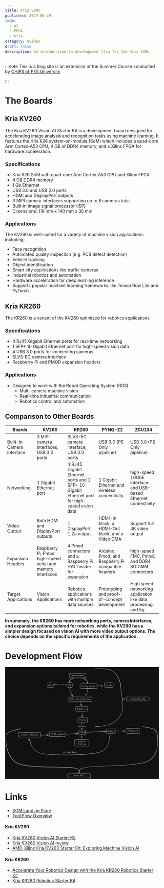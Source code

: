 ```yaml
---
title: Kria SOMs
published: 2024-06-29
tags:
  - AI
  - FPGA
  - Kria
category: Guides
draft: false
description: An introduction to development flow for the Kria SOMs
---
```

:::note
This is a blog site is an extension of the Summer Course conducted by [CHIPS of PES University](https://www.chips.pes.edu/)
<!-- ::github{repo="Daedalus-op/daedaleus-op"} -->
:::

# The Boards
## Kria KV260 

<p>
The Kria KV260 Vision AI Starter Kit is a development board designed for accelerating image analysis and recognition tasks using machine learning. It features the Kria K26 system-on-module (SoM) which includes a quad-core Arm Cortex-A53 CPU, 4 GB of DDR4 memory, and a Xilinx FPGA for hardware acceleration.
</p>

### Specifications
- Kria K26 SoM with quad-core Arm Cortex-A53 CPU and Xilinx FPGA
- 4 GB DDR4 memory
- 1 Gb Ethernet
- USB 3.0 and USB 2.0 ports
- HDMI and DisplayPort outputs
- 3 MIPI camera interfaces supporting up to 8 cameras total
- Built-in image signal processor (ISP)
- Dimensions: 119 mm x 140 mm x 36 mm
### Applications
The KV260 is well-suited for a variety of machine vision applications including:
- Face recognition
- Automated quality inspection (e.g. PCB defect detection)
- Vehicle tracking
- Object identification
- Smart city applications like traffic cameras
- Industrial robotics and automation
- Hardware acceleration for deep learning inference
- Supports popular machine learning frameworks like TensorFlow Lite and PyTorch

## Kria KR260
The KR260 is a variant of the KV260 optimized for robotics applications
### Specifications
- 4 RJ45 Gigabit Ethernet ports for real-time networking
- 1 SFP+ 10 Gigabit Ethernet port for high-speed vision data
- 4 USB 3.0 ports for connecting cameras
- SLVS-EC camera interface
- Raspberry Pi and PMOD expansion headers
### Applications
- Designed to work with the Robot Operating System (ROS)
	- Multi-camera machine vision
	- Real-time industrial communication
	- Robotics control and automation

## Comparison to Other Boards

| Boards                    | KV260                                                      | KR260                                                                                        | PYNQ-Z2                                            | ZCU104                                                         |
| ------------------------- | ---------------------------------------------------------- | -------------------------------------------------------------------------------------------- | -------------------------------------------------- | -------------------------------------------------------------- |
| Built-in Camera interface | 3 MIPI camera interfaces, USB 3.0 ports                    | SLVS-EC camera interface, USB 3.0 ports                                                      | USB 3.0 (PS Only pipeline)                         | USB 3.0 (PS Only pipeline)                                     |
| Networking                | 1 Gigabit Ethernet port                                    | 4 RJ45 Gigabit Ethernet ports and 1 SFP+ 10 Gigabit Ethernet port for high-speed vision data | 1 Gigabit Ethernet and wireless connectivity       | high-speed 10GbE interface and USB-based Ethernet connectivity |
| Video Output              | Both HDMI and DisplayPort outputs                          | 1 DisplayPort 1.2a output                                                                    | HDMI-In block, a HDMI-Out block, and a Video DMA   | Support full 4K video output                                   |
| Expansion Headers         | Raspberry Pi, Pmod high-speed serial and memory interfaces | 4 Pmod connectors and a Raspberry Pi HAT header for expansion                                | Arduino, Pmod, and Raspberry Pi compatible headers | high-speed FMC, Pmod, and DDR4 SODIMM connectors               |
| Target Applications       | Vision Applications                                        | Robotics applications with multiple data sources                                             | Prototyping and proof-of-concept development       | High speed networking application like data processing and 5g  |

<p><b>
In summary, the KR260 has more networking ports, camera interfaces, and expansion options tailored for robotics, while the KV260 has a simpler design focused on vision AI with more video output options. The choice depends on the specific requirements of the application.</b></p>

# Development Flow
![Different Development Flows](./Xilinx_Development_Flow.png)
# Links
- [SOM Landing Page](https://xilinx.github.io/kria-apps-docs/home/build/html/index.html)
- [Tool Flow Overview](https://xilinx.github.io/kria-apps-docs/kv260/2022.1/build/html/docs/building_the_design.html)
#### Kria KV260 
- [Kria KV260 Vision AI Starter Kit](https://www.amd.com/en/products/system-on-modules/kria/k26/kv260-vision-starter-kit.html)
- [Kria KV260 Vision AI review](https://community.element14.com/technologies/fpga-group/b/blog/posts/kria-kv260-vision-ai-review)
- [AMD-Xilinx Kria KV260 Starter Kit: Exploring Machine Vision AI](https://hothardware.com/reviews/xilinx-kria-kv260-vision-ai-starter-kit-review)
#### Kria KR260
- [Accelerate Your Robotics Design with the Kria KR260 Robotics Starter Kit](https://www.hackster.io/news/accelerate-your-robotics-design-with-the-kria-kr260-robotics-starter-kit-89191a42080d)
- [Kria KR260 Robotics Starter Kit](https://www.amd.com/en/products/system-on-modules/kria/k26/kr260-robotics-starter-kit.html)